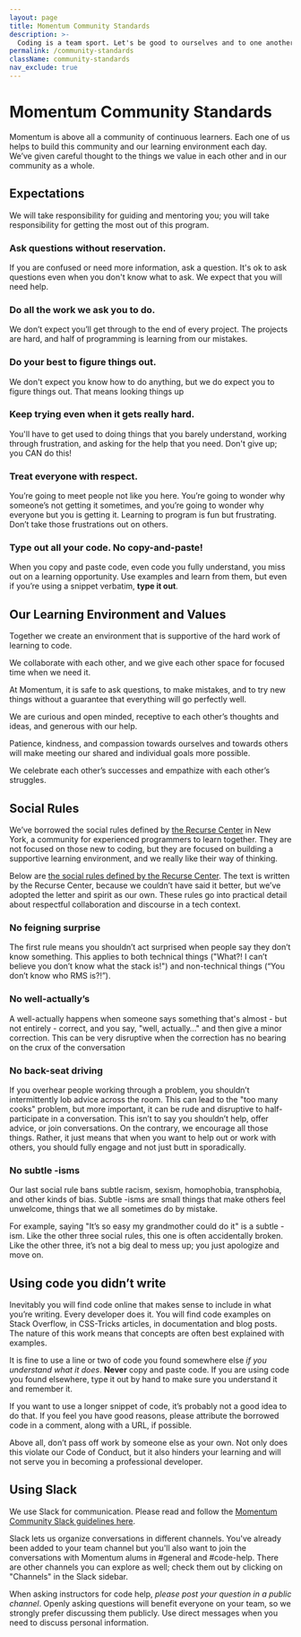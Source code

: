 ```yaml
---
layout: page
title: Momentum Community Standards
description: >-
  Coding is a team sport. Let's be good to ourselves and to one another.
permalink: /community-standards
className: community-standards
nav_exclude: true
---
```


<!-- markdownlint-disable no-trailing-punctuation -->

# Momentum Community Standards

Momentum is above all a community of continuous learners. Each one of us helps to build this community and our learning environment each day. We’ve given careful thought to the things we value in each other and in our community as a whole.

## Expectations

We will take responsibility for guiding and mentoring you; you will take responsibility for getting the most out of this program.

### Ask questions without reservation.

If you are confused or need more information, ask a question. It's ok to ask questions even when you don't know what to ask. We expect that you will need help.

### Do all the work we ask you to do.

We don’t expect you’ll get through to the end of every project. The projects are hard, and half of programming is learning from our mistakes.

### Do your best to figure things out.

We don't expect you know how to do anything, but we do expect you to figure things out. That means looking things up 

### Keep trying even when it gets really hard.

You'll have to get used to doing things that you barely understand, working through frustration, and asking for the help that you need. Don't give up; you CAN do this!

### Treat everyone with respect.

You’re going to meet people not like you here. You’re going to wonder why someone’s not getting it sometimes, and you’re going to wonder why everyone but you is getting it. Learning to program is fun but frustrating. Don’t take those frustrations out on others.

### Type out all your code. No copy-and-paste!

When you copy and paste code, even code you fully understand, you miss out on a learning opportunity. Use examples and learn from them, but even if you’re using a snippet verbatim, **type it out**.

## Our Learning Environment and Values

Together we create an environment that is supportive of the hard work of learning to code.

We collaborate with each other, and we give each other space for focused time when we need it.

At Momentum, it is safe to ask questions, to make mistakes, and to try new things without a guarantee that everything will go perfectly well.

We are curious and open minded, receptive to each other’s thoughts and ideas, and generous with our help.

Patience, kindness, and compassion towards ourselves and towards others will make meeting our shared and individual goals more possible.

We celebrate each other’s successes and empathize with each other’s struggles.

## Social Rules

We’ve borrowed the social rules defined by [the Recurse Center](https://www.recurse.com/) in New York, a community for experienced programmers to learn together. They are not focused on those new to coding, but they are focused on building a supportive learning environment, and we really like their way of thinking.

Below are [the social rules defined by the Recurse Center](https://www.recurse.com/social-rules). The text is written by the Recurse Center, because we couldn’t have said it better, but we’ve adopted the letter and spirit as our own. These rules go into practical detail about respectful collaboration and discourse in a tech context.

### No feigning surprise

The first rule means you shouldn’t act surprised when people say they don’t know something. This applies to both technical things ("What?! I can’t believe you don’t know what the stack is!") and non-technical things (“You don’t know who RMS is?!”).

### No well-actually’s

A well-actually happens when someone says something that's almost - but not entirely - correct, and you say, "well, actually…" and then give a minor correction. This can be very disruptive when the correction has no bearing on the crux of the conversation

### No back-seat driving

If you overhear people working through a problem, you shouldn’t intermittently lob advice across the room. This can lead to the "too many cooks" problem, but more important, it can be rude and disruptive to half-participate in a conversation. This isn’t to say you shouldn’t help, offer advice, or join conversations. On the contrary, we encourage all those things. Rather, it just means that when you want to help out or work with others, you should fully engage and not just butt in sporadically.

### No subtle -isms

Our last social rule bans subtle racism, sexism, homophobia, transphobia, and other kinds of bias. Subtle -isms are small things that make others feel unwelcome, things that we all sometimes do by mistake.

For example, saying "It’s so easy my grandmother could do it" is a subtle -ism. Like the other three social rules, this one is often accidentally broken. Like the other three, it’s not a big deal to mess up; you just apologize and move on.

## Using code you didn’t write

Inevitably you will find code online that makes sense to include in what you’re writing. Every developer does it. You will find code examples on Stack Overflow, in CSS-Tricks articles, in documentation and blog posts. The nature of this work means that concepts are often best explained with examples.

It is fine to use a line or two of code you found somewhere else *if you understand what it does*. **Never** copy and paste code. If you are using code you found elsewhere, type it out by hand to make sure you understand it and remember it.

If you want to use a longer snippet of code, it’s probably not a good idea to do that. If you feel you have good reasons, please attribute the borrowed code in a comment, along with a URL, if possible.

Above all, don’t pass off work by someone else as your own. Not only does this violate our Code of Conduct, but it also hinders your learning and will not serve you in becoming a professional developer.

## Using Slack

We use Slack for communication. Please read and follow the [Momentum Community Slack guidelines here](https://docs.google.com/document/d/1updvgMnO2xAAfP46oW__d3-nhv4hPodW7WvxKWX87JA/edit?usp=sharing
).

Slack lets us organize conversations in different channels. You've already been added to your team channel but you'll also want to join the conversations with Momentum alums in #general and #code-help. There are other channels you can explore as well; check them out by clicking on "Channels" in the Slack sidebar.

When asking instructors for code help, _please post your question in a public channel_. Openly asking questions will benefit everyone on your team, so we strongly prefer discussing them publicly. Use direct messages when you need to discuss personal information.
